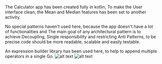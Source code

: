 The Calculator app has been created fully in kotlin, To make the User interface clean, the Mean and Median features
has been set to another activity.

No special patterns haven't used here, because the app doesn't have a lot of functionalities and The main goal of 
any architectural pattern is to achieve Decoupling, Single responsibility and restricting Anti Patterns, to be precise code should be more readable, scalable and easily testable.

An expression builder library has been used here, to help to append multiple operators in a single Go.
![alt text](https://i.imgur.com/dSc6ejy.png)
![alt text](https://i.imgur.com/0rRmkMc.png)


